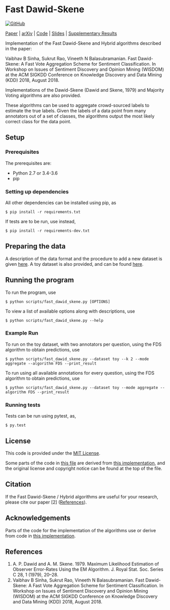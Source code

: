 # Fast Dawid-Skene

[![GitHub](https://img.shields.io/github/license/sukrutrao/Fast-Dawid-Skene.svg)](LICENSE)


[Paper](http://sentic.net/wisdom2018sinha.pdf) | [arXiv](https://arxiv.org/abs/1803.02781) | [Code](https://github.com/sukrutrao/Fast-Dawid-Skene) | [Slides](https://drive.google.com/file/d/1GgtvDsD0i4uAwaGHxufuCrxBZ7rCPPlW/view?usp=sharing) | [Supplementary Results](https://sites.google.com/view/fast-dawid-skene/supplementary-results)

Implementation of the Fast Dawid-Skene and Hybrid algorithms described in the paper:

Vaibhav B Sinha, Sukrut Rao, Vineeth N Balasubramanian. Fast Dawid-Skene: A Fast Vote Aggregation Scheme for Sentiment Classification. In Workshop on Issues of Sentiment Discovery and Opinion Mining (WISDOM) at the ACM SIGKDD Conference on Knowledge Discovery and Data Mining (KDD) 2018, August 2018.

Implementations of the Dawid-Skene (Dawid and Skene, 1979) and Majority Voting algorithms are also provided.

These algorithms can be used to aggregate crowd-sourced labels to estimate the true labels. Given the labels of a data point from many annotators out of a set of classes, the algorithms output the most likely correct class for the data point.

## Setup
### Prerequisites
The prerequisites are:
* Python 2.7 or 3.4-3.6
* pip

### Setting up dependencies
All other dependencies can be installed using pip, as
```
$ pip install -r requirements.txt
```

If tests are to be run, use instead,
```
$ pip install -r requirements-dev.txt
```

## Preparing the data
A description of the data format and the procedure to add a new dataset is given [here](data/README.md). A toy dataset is also provided, and can be found [here](data/toy_dataset).

## Running the program
To run the program, use
```
$ python scripts/fast_dawid_skene.py [OPTIONS]
```

To view a list of available options along with descriptions, use
```
$ python scripts/fast_dawid_skene.py --help
```

### Example Run
To run on the toy dataset, with two annotators per question, using the FDS algorithm to obtain predictions, use
```
$ python scripts/fast_dawid_skene.py --dataset toy --k 2 --mode aggregate --algorithm FDS --print_result
```
To run using all available annotations for every question, using the FDS algorithm to obtain predictions, use 
```
$ python scripts/fast_dawid_skene.py --dataset toy --mode aggregate --algorithm FDS --print_result
```

### Running tests
Tests can be run using pytest, as,
```
$ py.test
```

## License
This code is provided under the [MIT License](LICENSE).

Some parts of the code in [this file](fast_dawid_skene/algorithms.py) are derived from [this implementation](https://github.com/dallascard/dawid_skene), and the original license and copyright notice can be found at the top of the file.

## Citation
If the Fast Dawid-Skene / Hybrid algorithms are useful for your research, please cite our paper [2] ([References](#references)).

## Acknowledgements
Parts of the code for the implementation of the algorithms use or derive from code in [this implementation](https://github.com/dallascard/dawid_skene).

## References

1. A. P. Dawid and A. M. Skene. 1979. Maximum Likelihood Estimation of Observer Error-Rates Using the EM Algorithm. J. Royal Stat. Soc. Series C 28, 1 (1979), 20–28.
2. Vaibhav B Sinha, Sukrut Rao, Vineeth N Balasubramanian. Fast Dawid-Skene: A Fast Vote Aggregation Scheme for Sentiment Classification. In Workshop on Issues of Sentiment Discovery and Opinion Mining (WISDOM) at the ACM SIGKDD Conference on Knowledge Discovery and Data Mining (KDD) 2018, August 2018.

